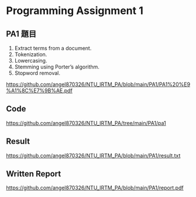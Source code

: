 # Programming Assignment 1

## PA1 題目

1. Extract terms from a document.
2. Tokenization.
3. Lowercasing.
4. Stemming using Porter’s algorithm.
5. Stopword removal.


https://github.com/angel870326/NTU_IRTM_PA/blob/main/PA1/PA1%20%E9%A1%8C%E7%9B%AE.pdf

## Code
https://github.com/angel870326/NTU_IRTM_PA/tree/main/PA1/pa1

## Result
https://github.com/angel870326/NTU_IRTM_PA/blob/main/PA1/result.txt

## Written Report
https://github.com/angel870326/NTU_IRTM_PA/blob/main/PA1/report.pdf
